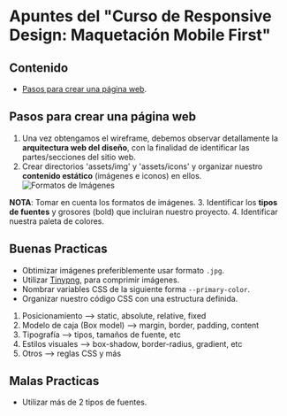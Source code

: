 # Apuntes del "Curso de Responsive Design: Maquetación Mobile First"

## Contenido
- [Pasos para crear una página web](#pasos-para-crear-una-pagina-web).

## Pasos para crear una página web

1. Una vez obtengamos el wireframe, debemos observar detallamente la **arquitectura web del diseño**, con la finalidad de identificar las partes/secciones del sitio web.
2. Crear directorios 'assets/img' y 'assets/icons' y organizar nuestro **contenido estático** (imágenes e iconos) en ellos.
  ![Formatos de Imágenes](https://static.platzi.com/media/user_upload/tabla-73965bc6-f22a-4ddb-9413-236043b9ef7a.jpg)
  
  **NOTA**: Tomar en cuenta los formatos de imágenes.
3. Identificar los **tipos de fuentes** y grosores (bold) que incluiran nuestro proyecto.
4. Identificar nuestra paleta de colores.

## Buenas Practicas

 - Obtimizar imágenes preferiblemente usar formato `.jpg`.
 - Utilizar [Tinypng](https://tinypng.com/), para comprimir imágenes.
 - Nombrar variables CSS de la siguiente forma `--primary-color`.
 - Organizar nuestro código CSS con una estructura definida.
  1. Posicionamiento --> static, absolute, relative, fixed
  2. Modelo de caja (Box model) --> margin, border, padding, content
  3. Tipografía --> tipos, tamaños de fuente, etc
  4. Estilos visuales --> box-shadow, border-radius, gradient, etc
  5. Otros --> reglas CSS y más

## Malas Practicas

- Utilizar más de 2 tipos de fuentes.